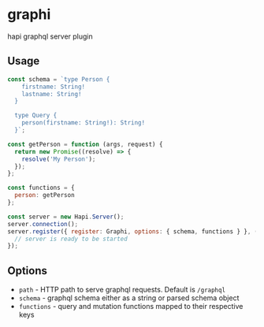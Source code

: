 # graphi
hapi graphql server plugin


## Usage

```js
const schema = `type Person {
    firstname: String!
    lastname: String!
  }

  type Query {
    person(firstname: String!): String!
  }`;

const getPerson = function (args, request) {
  return new Promise((resolve) => {
    resolve('My Person');
  });
};

const functions = {
  person: getPerson
};

const server = new Hapi.Server();
server.connection();
server.register({ register: Graphi, options: { schema, functions } }, (err) => {
  // server is ready to be started
});
```


## Options

- `path` - HTTP path to serve graphql requests. Default is `/graphql`
- `schema` - graphql schema either as a string or parsed schema object
- `functions` - query and mutation functions mapped to their respective keys
